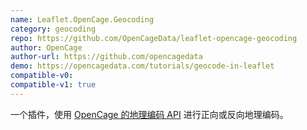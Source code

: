 ```yaml
---
name: Leaflet.OpenCage.Geocoding
category: geocoding
repo: https://github.com/OpenCageData/leaflet-opencage-geocoding
author: OpenCage
author-url: https://github.com/opencagedata
demo: https://opencagedata.com/tutorials/geocode-in-leaflet
compatible-v0:
compatible-v1: true
---
```


一个插件，使用 <a href="https://opencagedata.com">OpenCage 的地理编码 API</a> 进行正向或反向地理编码。
